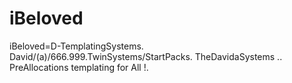 iBeloved
========

iBeloved=D-TemplatingSystems. David/(a)/666.999.TwinSystems/StartPacks. TheDavidaSystems .. PreAllocations templating for All !.
